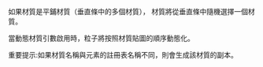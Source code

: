 如果材質是平鋪材質（垂直條中的多個材質）， 材質將從垂直條中隨機選擇一個材質。

當動態材質引數啟用時，粒子將按照材質貼圖的順序動態化。

重要提示:如果材質名稱與元素的註冊表名稱不同，則會生成該材質的副本。